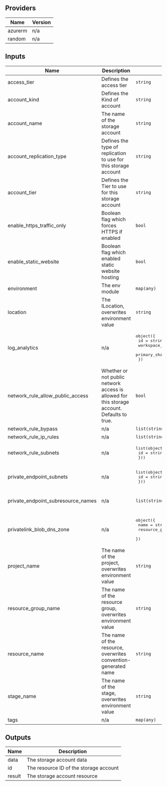 ## Providers

| Name | Version |
|------|---------|
| azurerm | n/a |
| random | n/a |

## Inputs

| Name | Description | Type | Default | Required |
|------|-------------|------|---------|:--------:|
| access\_tier | Defines the access tier | `string` | `"Hot"` | no |
| account\_kind | Defines the Kind of account | `string` | `"StorageV2"` | no |
| account\_name | The name of the storage account | `string` | `""` | no |
| account\_replication\_type | Defines the type of replication to use for this storage account | `string` | `"LRS"` | no |
| account\_tier | Defines the Tier to use for this storage account | `string` | `"Standard"` | no |
| enable\_https\_traffic\_only | Boolean flag which forces HTTPS if enabled | `bool` | `true` | no |
| enable\_static\_website | Boolean flag which enabled static website hosting | `bool` | `false` | no |
| environment | The env module | `map(any)` | `{}` | no |
| location | The lLocation, overwrites environment value | `string` | `"*"` | no |
| log\_analytics | n/a | <pre>object({<br>    id                 = string,<br>    workspace_id       = string,<br>    primary_shared_key = string<br>  })</pre> | `null` | no |
| network\_rule\_allow\_public\_access | Whether or not public network access is allowed for this storage account. Defaults to true. | `bool` | `true` | no |
| network\_rule\_bypass | n/a | `list(string)` | `[]` | no |
| network\_rule\_ip\_rules | n/a | `list(string)` | `[]` | no |
| network\_rule\_subnets | n/a | <pre>list(object({<br>    id = string<br>  }))</pre> | `[]` | no |
| private\_endpoint\_subnets | n/a | <pre>list(object({<br>    id = string<br>  }))</pre> | `[]` | no |
| private\_endpoint\_subresource\_names | n/a | `list(string)` | <pre>[<br>  "blob"<br>]</pre> | no |
| privatelink\_blob\_dns\_zone | n/a | <pre>object({<br>    name                = string<br>    resource_group_name = string<br>  })</pre> | `null` | no |
| project\_name | The name of the project, overwrites environment value | `string` | `"*"` | no |
| resource\_group\_name | The name of the resource group, overwrites environment value | `string` | `"*"` | no |
| resource\_name | The name of the resource, overwrites convention-generated name | `string` | `""` | no |
| stage\_name | The name of the stage, overwrites environment value | `string` | `"*"` | no |
| tags | n/a | `map(any)` | `{}` | no |

## Outputs

| Name | Description |
|------|-------------|
| data | The storage account data |
| id | The resource ID of the storage account |
| result | The storage account resource |

